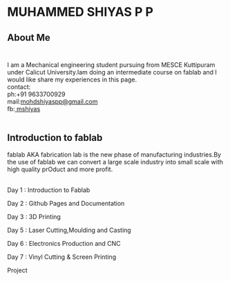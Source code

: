 # MUHAMMED SHIYAS P P <br>
## About Me<br><br>
I am a Mechanical engineering student pursuing from MESCE Kuttipuram under Calicut University.Iam doing an intermediate course on fablab and I would like share my experiences in this page.<br>contact:<br>
ph:+91 9633700929<br>
mail:mohdshiyaspp@gmail.com<br>
fb:<a href="https://www.facebook.com/mohdshiyas41"> mshiyas </a>
<br><br>
## Introduction to fablab<br>
fablab AKA fabrication lab is the new phase of manufacturing industries.By the use of fablab we can convert a large scale industry into small scale with high quality prOduct and more profit.<br><br>

Day 1 : Introduction to Fablab 

Day 2 : Github Pages and Documentation

Day 3 : 3D Printing
                                
Day 5 : Laser Cutting,Moulding and Casting
                               
Day 6 : Electronics Production and CNC
                                
Day 7 : Vinyl Cutting & Screen Printing
                                	                                                            
Project
